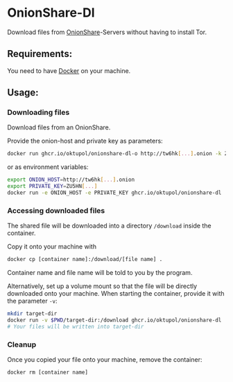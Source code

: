# OnionShare-Dl

Download files from [OnionShare](https://onionshare.org)-Servers without having
to install Tor.

## Requirements:

You need to have [Docker](https://docker.com) on your machine.

## Usage:

### Downloading files

Download files from an OnionShare.

Provide the onion-host and private key as parameters:

```bash
docker run ghcr.io/oktupol/onionshare-dl-o http://tw6hk[...].onion -k ZU5HN[...]
```

or as environment variables:

```bash
export ONION_HOST=http://tw6hk[...].onion
export PRIVATE_KEY=ZU5HN[...]
docker run -e ONION_HOST -e PRIVATE_KEY ghcr.io/oktupol/onionshare-dl
```

### Accessing downloaded files

The shared file will be downloaded into a directory `/download` inside the container.

Copy it onto your machine with

```bash
docker cp [container name]:/download/[file name] .
```

Container name and file name will be told to you by the program.

Alternatively, set up a volume mount so that the file will be directly downloaded onto your machine. When starting the container, provide it with the parameter `-v`:

```bash
mkdir target-dir
docker run -v $PWD/target-dir:/download ghcr.io/oktupol/onionshare-dl
# Your files will be written into target-dir
```

### Cleanup

Once you copied your file onto your machine, remove the container:

```bash
docker rm [container name]
```